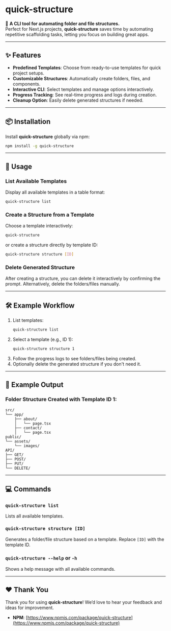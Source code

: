 
# quick-structure

🚀 **A CLI tool for automating folder and file structures.**  
Perfect for Next.js projects, **quick-structure** saves time by automating repetitive scaffolding tasks, letting you focus on building great apps.

---

## ✨ Features

- **Predefined Templates**: Choose from ready-to-use templates for quick project setups.
- **Customizable Structures**: Automatically create folders, files, and components.
- **Interactive CLI**: Select templates and manage options interactively.
- **Progress Tracking**: See real-time progress and logs during creation.
- **Cleanup Option**: Easily delete generated structures if needed.

---

## 📦 Installation

Install **quick-structure** globally via npm:

```bash
npm install -g quick-structure
```

---

## 🚀 Usage

### **List Available Templates**
Display all available templates in a table format:

```bash
quick-structure list
```

### **Create a Structure from a Template**
Choose a template interactively:
```bash
quick-structure
```
or create a structure directly by template ID:
```bash
quick-structure structure [ID]
```

### **Delete Generated Structure**
After creating a structure, you can delete it interactively by confirming the prompt. Alternatively, delete the folders/files manually.

---

## 🛠 Example Workflow

1. List templates:
    ```bash
    quick-structure list
    ```
2. Select a template (e.g., ID 1):
    ```bash
    quick-structure structure 1
    ```
3. Follow the progress logs to see folders/files being created.
4. Optionally delete the generated structure if you don't need it.

---

## 📂 Example Output

### **Folder Structure Created with Template ID 1:**
```
src/
└── app/
    ├── about/
    │   └── page.tsx
    ├── contact/
    │   └── page.tsx
public/
└── assets/
    └── images/
API/
├── GET/
├── POST/
├── PUT/
└── DELETE/
```

---

## 💻 Commands

### `quick-structure list`
Lists all available templates.

### `quick-structure structure [ID]`
Generates a folder/file structure based on a template. Replace `[ID]` with the template ID.

### `quick-structure --help` or `-h`
Shows a help message with all available commands.

---

## ❤️ Thank You

Thank you for using **quick-structure**! We’d love to hear your feedback and ideas for improvement.

- **NPM**: [https://www.npmjs.com/package/quick-structure](https://www.npmjs.com/package/quick-structure)
